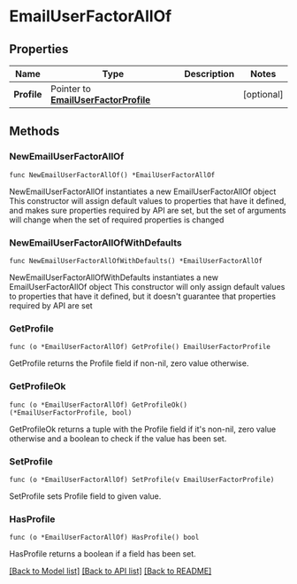 # EmailUserFactorAllOf

## Properties

Name | Type | Description | Notes
------------ | ------------- | ------------- | -------------
**Profile** | Pointer to [**EmailUserFactorProfile**](EmailUserFactorProfile.md) |  | [optional] 

## Methods

### NewEmailUserFactorAllOf

`func NewEmailUserFactorAllOf() *EmailUserFactorAllOf`

NewEmailUserFactorAllOf instantiates a new EmailUserFactorAllOf object
This constructor will assign default values to properties that have it defined,
and makes sure properties required by API are set, but the set of arguments
will change when the set of required properties is changed

### NewEmailUserFactorAllOfWithDefaults

`func NewEmailUserFactorAllOfWithDefaults() *EmailUserFactorAllOf`

NewEmailUserFactorAllOfWithDefaults instantiates a new EmailUserFactorAllOf object
This constructor will only assign default values to properties that have it defined,
but it doesn't guarantee that properties required by API are set

### GetProfile

`func (o *EmailUserFactorAllOf) GetProfile() EmailUserFactorProfile`

GetProfile returns the Profile field if non-nil, zero value otherwise.

### GetProfileOk

`func (o *EmailUserFactorAllOf) GetProfileOk() (*EmailUserFactorProfile, bool)`

GetProfileOk returns a tuple with the Profile field if it's non-nil, zero value otherwise
and a boolean to check if the value has been set.

### SetProfile

`func (o *EmailUserFactorAllOf) SetProfile(v EmailUserFactorProfile)`

SetProfile sets Profile field to given value.

### HasProfile

`func (o *EmailUserFactorAllOf) HasProfile() bool`

HasProfile returns a boolean if a field has been set.


[[Back to Model list]](../README.md#documentation-for-models) [[Back to API list]](../README.md#documentation-for-api-endpoints) [[Back to README]](../README.md)


